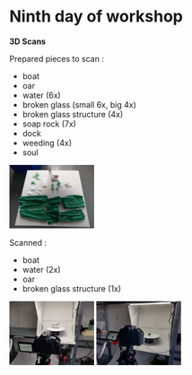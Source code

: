 # Ninth day of workshop

**3D Scans**

Prepared pieces to scan :
- boat
- oar
- water (6x)
- broken glass (small 6x, big 4x)
- broken glass structure (4x)
- soap rock (7x)
- dock
- weeding (4x)
- soul

<img src="../images/scans/2023-05-22-prepared-pieces.png" style="width:30%">

Scanned :


- boat
- water (2x)
- oar
- broken glass structure (1x)

<img src="../images/scans/2023-05-22-boat.png" style="width:30%">
<img src="../images/scans/2023-05-22-structure.png" style="width:30%">
